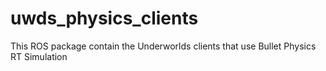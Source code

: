 # uwds_physics_clients
This ROS package contain the Underworlds clients that use Bullet Physics RT Simulation
